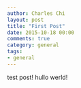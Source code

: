```yaml
---
author: Charles Chi
layout: post
title: "First Post"
date: 2015-10-18 00:00
comments: true
category: general
tags:
- general
---
```


test post! hullo werld!
